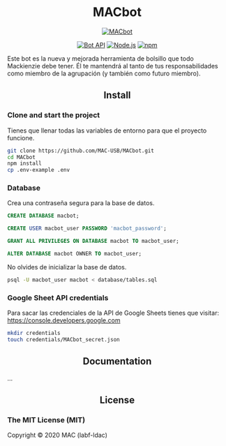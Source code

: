 <h1 align="center">MACbot</h1>

<div align="center">

[![MACbot](https://img.shields.io/badge/MACbot-v2.0-0088cc?style=flat-square&logo=github)](https://telegram.me/thed10sbot)

[![Bot API](https://img.shields.io/badge/Bot%20API-v6.7-0088cc?style=flat-square&logo=telegram)](https://core.telegram.org/bots/api)
[![Node.js](https://img.shields.io/badge/Node.js-v18.17.0-6cc24a?style=flat-square)](https://nodejs.org/en/)
[![npm](https://img.shields.io/badge/npm-v9.6.7-cb3837?style=flat-square&logo=npm)](https://www.npmjs.com/)

</div>

Este bot es la nueva y mejorada herramienta de bolsillo que todo Mackienzie debe tener. Él te mantendrá al tanto de tus responsabilidades como miembro de la agrupación (y también como futuro miembro).

<h2 align='center'>Install</h2>

### **Clone and start the project**

Tienes que llenar todas las variables de entorno para que el proyecto funcione.

```bash
git clone https://github.com/MAC-USB/MACbot.git
cd MACbot
npm install
cp .env-example .env
```

### **Database**

Crea una contraseña segura para la base de datos.

```sql
CREATE DATABASE macbot;

CREATE USER macbot_user PASSWORD 'macbot_password';

GRANT ALL PRIVILEGES ON DATABASE macbot TO macbot_user;

ALTER DATABASE macbot OWNER TO macbot_user;
```

No olvides de inicializar la base de datos.

```bash
psql -U macbot_user macbot < database/tables.sql
```

### **Google Sheet API credentials**

Para sacar las credenciales de la API de Google Sheets tienes que visitar: https://console.developers.google.com

```bash
mkdir credentials
touch credentials/MACbot_secret.json
```

<h2 align='center'>Documentation</h2>

...

<h2 align='center'>License</h2>

### **The MIT License (MIT)**

Copyright © 2020 MAC (labf-ldac)
